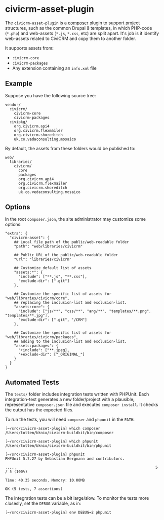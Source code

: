 # civicrm-asset-plugin

The `civicrm-asset-plugin` is a [composer](https://getcomposer.org/) plugin
to support project structures, such as the common Drupal 8 templates, in
which PHP-code (`*.php`) and web-assets (`*.js`, `*.css`, etc) are split
apart.  It's job is it identify web-assets related to CiviCRM and copy them
to another folder.

It supports assets from:

* `civicrm-core`
* `civicrm-packages`
* Any extension containing an `info.xml` file

## Example

Suppose you have the following source tree:

```
vendor/
  civicrm/
    civicrm-core
    civicrm-packages
  civipkg/
    org.civicrm.api4
    org.civicrm.flexmailer
    org.civicrm.shoreditch
    uk.co.vedaconsulting.mosaico
```

By default, the assets from these folders would be published to:

```
web/
  libraries/
    civicrm/
      core
      packages
      org.civicrm.api4
      org.civicrm.flexmailer
      org.civicrm.shoreditch
      uk.co.vedaconsulting.mosaico
```

## Options

In the root `composer.json`,  the site administrator may customize some
options:

```
"extra": {
  "civicrm-asset": {
    ## Local file path of the public/web-readable folder
    "path": "web/libraries/civicrm"

    ## Public URL of the public/web-readable folder
    "url": "libraries/civicrm"

    ## Customize default list of assets
    "assets:*": {
      "include": ["**.js", "**.css"],
      "exclude-dir": [".git"]
    },

    ## Customize the specific list of assets for "web/libraries/civicrm/core",
    ## replacing the inclusion-list and exclusion-list.
    "assets:core": {
      "include": ["js/**", "css/**", "ang/**", "templates/**.png", "templates/**.jpg"],
      "exclude-dir": [".git", "/CRM"]
    },

    ## Customize the specific list of assets for "web/libraries/civicrm/packages",
    ## adding to the inclusion-list and exclusion-list.
    "assets:packages": {
      "+include": ["**.jpeg],
      "+exclude-dir": ["_ORIGINAL_"]
    }
  }
}
```

## Automated Tests

The `tests/` folder includes integration tests written with PHPUnit.  Each
integration-test generates a new folder/project with a plausible,
representative `composer.json` file and executes `composer install`. It
checks the output has the expected files.

To run the tests, you will need `composer` and `phpunit` in the `PATH`.

```
[~/src/civicrm-asset-plugin] which composer
/Users/totten/bknix/civicrm-buildkit/bin/composer

[~/src/civicrm-asset-plugin] which phpunit
/Users/totten/bknix/civicrm-buildkit/bin/phpunit

[~/src/civicrm-asset-plugin] phpunit
PHPUnit 5.7.27 by Sebastian Bergmann and contributors.

.....                                                               5 / 5 (100%)

Time: 40.35 seconds, Memory: 10.00MB

OK (5 tests, 7 assertions)
```

The integration tests can be a bit large/slow. To monitor the tests more
closesly, set the `DEBUG` variable, as in:

```
[~/src/civicrm-asset-plugin] env DEBUG=2 phpunit
```
